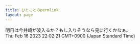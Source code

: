 ```yaml
---
title: ひとことのpermlink
layout: page
---
```

<div class="box" dt="1676552541073">
  明日は今井崎が波入るか？もし入りそうなら見に行くかなぁ。
  <div class="content is-small">Thu Feb 16 2023 22:02:21 GMT+0900 (Japan Standard Time)</div>
</div>